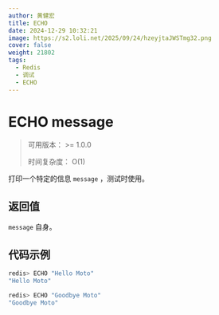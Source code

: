 ```yaml
---
author: 黄健宏
title: ECHO
date: 2024-12-29 10:32:21
image: https://s2.loli.net/2025/09/24/hzeyjtaJWSTmg32.png
cover: false
weight: 21802
tags:
  - Redis
  - 调试
  - ECHO
---
```


# ECHO message

> 可用版本： >= 1.0.0
> 
> 时间复杂度： O(1)

打印一个特定的信息 `message` ，测试时使用。

## 返回值

`message` 自身。

## 代码示例

```bash
redis> ECHO "Hello Moto"
"Hello Moto"

redis> ECHO "Goodbye Moto"
"Goodbye Moto"
```